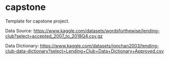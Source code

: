 # capstone
Template for capstone project.

Data Source:
https://www.kaggle.com/datasets/wordsforthewise/lending-club?select=accepted_2007_to_2018Q4.csv.gz

Data Dictionary:
https://www.kaggle.com/datasets/jonchan2003/lending-club-data-dictionary?select=Lending+Club+Data+Dictionary+Approved.csv
